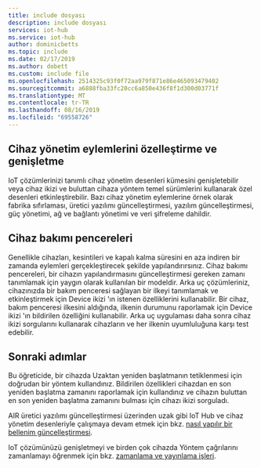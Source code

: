 ```yaml
---
title: include dosyası
description: include dosyası
services: iot-hub
ms.service: iot-hub
author: dominicbetts
ms.topic: include
ms.date: 02/17/2019
ms.author: dobett
ms.custom: include file
ms.openlocfilehash: 2514325c93f0f72aa979f871e86e465093479402
ms.sourcegitcommit: a6888fba33fc20cc6a850e436f8f1d300d03771f
ms.translationtype: MT
ms.contentlocale: tr-TR
ms.lasthandoff: 08/16/2019
ms.locfileid: "69558726"
---
```

## <a name="customize-and-extend-the-device-management-actions"></a>Cihaz yönetim eylemlerini özelleştirme ve genişletme

IoT çözümlerinizi tanımlı cihaz yönetim desenleri kümesini genişletebilir veya cihaz ikizi ve buluttan cihaza yöntem temel sürümlerini kullanarak özel desenleri etkinleştirebilir. Bazı cihaz yönetim eylemlerine örnek olarak fabrika sıfırlaması, üretici yazılımı güncelleştirmesi, yazılım güncelleştirmesi, güç yönetimi, ağ ve bağlantı yönetimi ve veri şifreleme dahildir.

## <a name="device-maintenance-windows"></a>Cihaz bakımı pencereleri

Genellikle cihazları, kesintileri ve kapalı kalma süresini en aza indiren bir zamanda eylemleri gerçekleştirecek şekilde yapılandırırsınız. Cihaz bakımı pencereleri, bir cihazın yapılandırmasını güncelleştirmesi gereken zamanı tanımlamak için yaygın olarak kullanılan bir modeldir. Arka uç çözümleriniz, cihazınızda bir bakım penceresi sağlayan bir ilkeyi tanımlamak ve etkinleştirmek için Device ikizi 'ın istenen özelliklerini kullanabilir. Bir cihaz, bakım penceresi ilkesini aldığında, ilkenin durumunu raporlamak için Device ikizi 'ın bildirilen özelliğini kullanabilir. Arka uç uygulaması daha sonra cihaz ikizi sorgularını kullanarak cihazların ve her ilkenin uyumluluğuna karşı test edebilir.

## <a name="next-steps"></a>Sonraki adımlar

Bu öğreticide, bir cihazda Uzaktan yeniden başlatmanın tetiklenmesi için doğrudan bir yöntem kullandınız. Bildirilen özellikleri cihazdan en son yeniden başlatma zamanını raporlamak için kullandınız ve cihazın buluttan en son yeniden başlatma zamanını bulması için cihazı ikizi sorguladı.

AIR üretici yazılımı güncelleştirmesi üzerinden uzak gibi IoT Hub ve cihaz yönetim desenleriyle çalışmaya devam etmek için bkz. [nasıl yapılır bir bellenim güncelleştirmesi](../articles/iot-hub/tutorial-firmware-update.md).

IoT çözümünüzü genişletmeyi ve birden çok cihazda Yöntem çağrılarını zamanlamayı öğrenmek için bkz. [zamanlama ve yayınlama işleri](../articles/iot-hub/iot-hub-node-node-schedule-jobs.md).